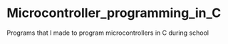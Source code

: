 # Microcontroller_programming_in_C
Programs that I made to program microcontrollers in C during school
